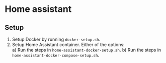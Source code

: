 # Home assistant

## Setup
1. Setup Docker by running `docker-setup.sh`.
2. Setup Home Assistant container. Either of the options:   
    a) Run the steps in `home-assistant-docker-setup.sh`.
    b) Run the steps in `home-assistant-docker-compose-setup.sh`.
